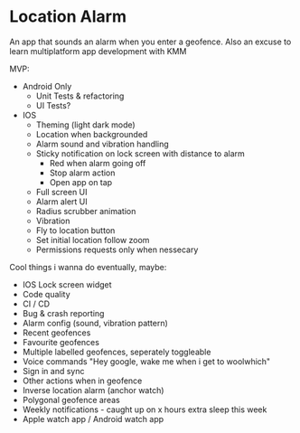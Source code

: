# Location Alarm

An app that sounds an alarm when you enter a geofence.
Also an excuse to learn multiplatform app development with KMM

MVP:

- Android Only
  - Unit Tests & refactoring
  - UI Tests?
- IOS
  - Theming (light dark mode)
  - Location when backgrounded
  - Alarm sound and vibration handling
  - Sticky notification on lock screen with distance to alarm
    - Red when alarm going off
    - Stop alarm action
    - Open app on tap
  - Full screen UI
  - Alarm alert UI
  - Radius scrubber animation
  - Vibration
  - Fly to location button
  - Set initial location follow zoom
  - Permissions requests only when nessecary

Cool things i wanna do eventually, maybe:

- IOS Lock screen widget
- Code quality
- CI / CD
- Bug & crash reporting
- Alarm config (sound, vibration pattern)
- Recent geofences
- Favourite geofences
- Multiple labelled geofences, seperately toggleable
- Voice commands "Hey google, wake me when i get to woolwhich"
- Sign in and sync
- Other actions when in geofence
- Inverse location alarm (anchor watch)
- Polygonal geofence areas
- Weekly notifications - caught up on x hours extra sleep this week
- Apple watch app / Android watch app
